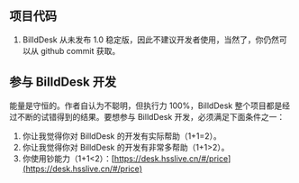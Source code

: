 ## 项目代码

1. BilldDesk 从未发布 1.0 稳定版，因此不建议开发者使用，当然了，你仍然可以从 github commit 获取。

## 参与 BilldDesk 开发

能量是守恒的。作者自认为不聪明，但执行力 100%，BilldDesk 整个项目都是经过不断的试错得到的结果。要想参与 BilldDesk 开发，必须满足下面条件之一：

1. 你让我觉得你对 BilldDesk 的开发有实际帮助（1+1=2）。
2. 你让我觉得你对 BilldDesk 的开发有非常多帮助（1+1>2）。
3. 你使用钞能力（1+1<2）：[https://desk.hsslive.cn/#/price](https://desk.hsslive.cn/#/price)
